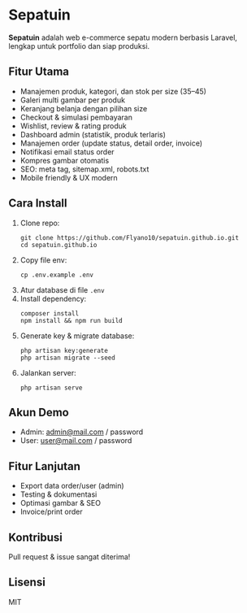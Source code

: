 # Sepatuin

**Sepatuin** adalah web e-commerce sepatu modern berbasis Laravel, lengkap untuk portfolio dan siap produksi.

## Fitur Utama
- Manajemen produk, kategori, dan stok per size (35–45)
- Galeri multi gambar per produk
- Keranjang belanja dengan pilihan size
- Checkout & simulasi pembayaran
- Wishlist, review & rating produk
- Dashboard admin (statistik, produk terlaris)
- Manajemen order (update status, detail order, invoice)
- Notifikasi email status order
- Kompres gambar otomatis
- SEO: meta tag, sitemap.xml, robots.txt
- Mobile friendly & UX modern

## Cara Install
1. Clone repo:
   ```
   git clone https://github.com/Flyano10/sepatuin.github.io.git
   cd sepatuin.github.io
   ```
2. Copy file env:
   ```
   cp .env.example .env
   ```
3. Atur database di file `.env`
4. Install dependency:
   ```
   composer install
   npm install && npm run build
   ```
5. Generate key & migrate database:
   ```
   php artisan key:generate
   php artisan migrate --seed
   ```
6. Jalankan server:
   ```
   php artisan serve
   ```

## Akun Demo
- Admin: admin@mail.com / password
- User: user@mail.com / password

## Fitur Lanjutan
- Export data order/user (admin)
- Testing & dokumentasi
- Optimasi gambar & SEO
- Invoice/print order

## Kontribusi
Pull request & issue sangat diterima!

## Lisensi
MIT
